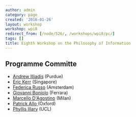 ```yaml
---
author: admin
category: page
created: '2016-01-26'
layout: workshop
workshop: wpi8
redirect_from: [/node/526/, /workshops/wpi8/pc/]
tags: []
title: Eighth Workshop on the Philosophy of Information
---
```

## Programme Committe

  * [Andrew Illiadis](https://purdue.academia.edu/AndrewIliadis) (Purdue)
  * [Eric Kerr](https://nus.academia.edu/EricTKerr) (Singapore)
  * [Federica Russo](https://russofederica.wordpress.com) (Amsterdam)
  * [Giovanni Boniolo](http://docente.unife.it/giovanni.boniolo) (Ferrara)
  * [Marcello D'Agostino](https://unimi.academia.edu/MarcelloDAgostino) (Milan)
  * [Patrick Allo](http://www.logicandinformation.be)[ ](https://duke.academia.edu/OrlinVakarelov)(Oxford)
  * [Phyllis Illary](https://iris.ucl.ac.uk/iris/browse/profile?upi=PKILL68) (UCL)

